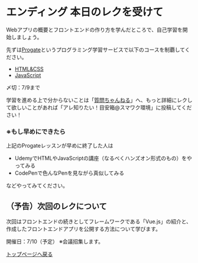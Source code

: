 # エンディング 本日のレクを受けて
Webアプリの概要とフロントエンドの作り方を学んだところで、自己学習を開始しましょう。

先ずは[Progate](https://prog-8.com/courses)というプログラミング学習サービスで以下のコースを制覇してください。

- [HTML&CSS](https://prog-8.com/courses/html)
- [JavaScript](https://prog-8.com/courses/es6)

〆切：7/9まで

学習を進める上で分からないことは「[質問ちゃんねる](https://teams.microsoft.com/l/channel/19%3A9247842ace5646b99d853953dee5bc33%40thread.tacv2/%E8%B3%AA%E5%95%8F%E3%81%A1%E3%82%83%E3%82%93%E3%81%AD%E3%82%8B?groupId=50111b90-22ca-401f-bed1-cdb72fd682d7&tenantId=395a39e9-39d1-42c3-8733-b9b1c4157606)」へ、もっと詳細にレクして欲しいことがあれば「アレ知りたい！目安箱@スマワク環境」に投稿してください！

### ※もし早めにできたら
上記のProgateレッスンが早めに終了した人は
- UdemyでHTMLやJavaScriptの講座（なるべくハンズオン形式のもの）をやってみる
- CodePenで色んなPenを見ながら真似してみる

などやってみてください。

## （予告）次回のレクについて
次回はフロントエンドの続きとしてフレームワークである「Vue.js」の紹介と、作成したフロントエンドアプリを公開する方法について学びます。

開催日：7/10（予定）
※会議招集します。


[トップページへ戻る](README.md)